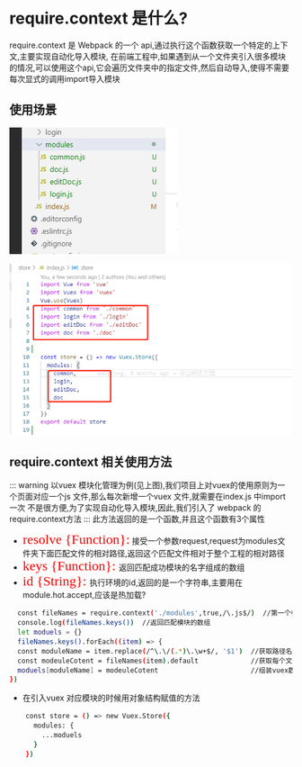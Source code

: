 # require.context 是什么?
require.context 是 Webpack 的一个 api,通过执行这个函数获取一个特定的上下文,主要实现自动化导入模块,
在前端工程中,如果遇到从一个文件夹引入很多模块的情况,可以使用这个api,它会遍历文件夹中的指定文件,然后自动导入,使得不需要每次显式的调用import导入模块

## 使用场景
![solar](../../.vuepress/public/img/context.png)

![solar](../../.vuepress/public/img/context1.png)

## require.context 相关使用方法
::: warning
  以vuex 模块化管理为例(见上图),我们项目上对vuex的使用原则为一个页面对应一个js 文件,那么每次新增一个vuex 文件,就需要在index.js 中import一次
  不是很方便,为了实现自动化导入模块,因此,我们引入了 webpack 的 require.context方法
:::
  此方法返回的是一个函数,并且这个函数有3个属性
 - <font face="黑体" color= red  size= 5>resolve {Function}:</font>  接受一个参数request,request为modules文件夹下面匹配文件的相对路径,返回这个匹配文件相对于整个工程的相对路径
 - <font face="黑体" color= red  size= 5>keys {Function}: </font>    返回匹配成功模块的名字组成的数组
 - <font face="黑体" color= red  size= 5>id {String}: </font>        执行环境的id,返回的是一个字符串,主要用在module.hot.accept,应该是热加载?
```sh
  const fileNames = require.context('./modules',true,/\.js$/)  //第一个参数类型字符串(读取文件的路径)  第二个参数布尔类型(是否遍历文件的子目录), 第三个参数正则表达式(匹配文件的正则)
  console.log(fileNames.keys())  //返回匹配模块的数组
  let moduels = {}
  fileNames.keys().forEach((item) => {
  const moduleName = item.replace(/^\.\/(.*)\.\w+$/, '$1')  //获取路径名称
  const modeuleCotent = fileNames(item).default             //获取每个文件对象导出的内容
  moduels[moduleName] = modeuleCotent                       //组装vuex数据结构
})
```
- 在引入vuex 对应模块的时候用对象结构赋值的方法
```sh
    const store = () => new Vuex.Store({
      modules: {
        ...moduels
      }
    })
```